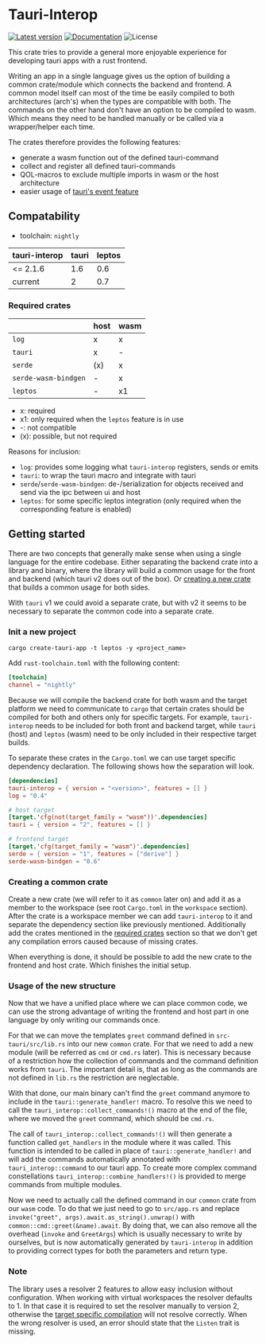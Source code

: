 # Tauri-Interop

[![Latest version](https://img.shields.io/crates/v/tauri-interop.svg)](https://crates.io/crates/tauri-interop)
[![Documentation](https://docs.rs/tauri-interop/badge.svg)](https://docs.rs/tauri-interop)
![License](https://img.shields.io/crates/l/tauri-interop.svg)

This crate tries to provide a general more enjoyable experience for developing tauri apps with a rust frontend.

Writing an app in a single language gives us the option of building a common crate/module which connects the backend and
frontend. A common model itself can most of the time be easily compiled to both architectures (arch's) when the types
are compatible with both. The commands on the other hand don't have an option to be compiled to wasm. Which means they
need to be handled manually or be called via a wrapper/helper each time.

The crates therefore provides the following features:

- generate a wasm function out of the defined tauri-command
- collect and register all defined tauri-commands
- QOL-macros to exclude multiple imports in wasm or the host architecture
- easier usage of [tauri's event feature](https://tauri.app/v1/guides/features/events/)

## Compatability

- toolchain: `nightly`

| tauri-interop | tauri | leptos |
|---------------|-------|--------|
| <= 2.1.6      | 1.6   | 0.6    |
| current       | 2     | 0.7    |

### Required crates

|                      | host | wasm |
|----------------------|------|------|
| `log`                | x    | x    |
| `tauri`              | x    | -    |
| `serde`              | (x)  | x    |
| `serde-wasm-bindgen` | -    | x    |
| `leptos`             | -    | x1   |
- x: required
- x1: only required when the `leptos` feature is in use
- -: not compatible
- (x): possible, but not required

Reasons for inclusion:
- `log`: provides some logging what `tauri-interop` registers, sends or emits
- `tauri`: to wrap the tauri macro and integrate with tauri
- `serde`/`serde-wasm-bindgen`: de-/serialization for objects received and send via the ipc between ui and host 
- `leptos`: for some specific leptos integration (only required when the corresponding feature is enabled)


## Getting started

There are two concepts that generally make sense when using a single language for the entire codebase. Either separating
the backend crate into a library and binary, where the library will build a common usage for the front and backend 
(which tauri v2 does out of the box). Or [creating a new crate](#creating-a-common-crate) that builds a common usage for both sides.

With `tauri` v1 we could avoid a separate crate, but with v2 it seems to be necessary to separate the common code 
into a separate crate. 

### Init a new project

```shell
cargo create-tauri-app -t leptos -y <project_name>
```

Add `rust-toolchain.toml` with the following content:
```toml
[toolchain]
channel = "nightly"
```

Because we will compile the backend crate for both wasm and the target platform we need to communicate to `cargo` that
certain crates should be compiled for both and others only for specific targets. For example, `tauri-interop` needs
to be included for both front and backend target, while `tauri` (host) and `leptos` (wasm) need to be only included in 
their respective target builds.

To separate these crates in the `Cargo.toml` we can use target specific dependency declaration. The following shows how
the separation will look.

```toml
[dependencies]
tauri-interop = { version = "<version>", features = [] }
log = "0.4"

# host target
[target.'cfg(not(target_family = "wasm"))'.dependencies]
tauri = { version = "2", features = [] }

# frontend target
[target.'cfg(target_family = "wasm")'.dependencies]
serde = { version = "1", features = ["derive"] }
serde-wasm-bindgen = "0.6"

```

### Creating a common crate

Create a new crate (we will refer to it as `common` later on) and add it as a member to the workspace (see root 
`Cargo.toml` in the `workspace` section). After the crate is a workspace member we can add `tauri-interop` to it and 
separate the dependency section like previously mentioned. Additionally add the crates mentioned in the [required crates](#required-crates)
section so that we don't get any compilation errors caused because of missing crates.

When everything is done, it should be possible to add the new crate to the frontend and host crate. Which finishes the
initial setup.

### Usage of the new structure

Now that we have a unified place where we can place common code, we can use the strong advantage of writing the frontend
and host part in one language by only writing our commands once.

For that we can move the templates `greet` command defined in `src-tauri/src/lib.rs` into our new `common` crate. For
that we need to add a new module (will be referred as `cmd` or `cmd.rs` later). This is necessary because of a 
restriction how the collection of commands and the command definition works from `tauri`. The important detail is, that 
as long as the commands are not defined in `lib.rs` the restriction are neglectable.

With that done, our main binary can't find the `greet` command anymore to include in the `tauri::generate_handler!` 
macro. To resolve this we need to call the `tauri_interop::collect_commands!()` macro at the end of the file, where we 
moved the `greet` command, which should be `cmd.rs`. 

The call of `tauri_interop::collect_commands!()` will then generate a function called `get_handlers` in the module 
where it was called. This function is intended to be called in place of `tauri::generate_handler!` and will add the 
commands automatically annotated with `tauri_interop::command` to our tauri app. To create more complex command 
constellations `tauri_interop::combine_handlers!()` is provided to merge commands from multiple modules.

Now we need to actually call the defined command in our `common` crate from our `wasm` code. To do that we just need to 
go to `src/app.rs` and replace `invoke("greet", args).await.as_string().unwrap()` with `common::cmd::greet(&name).await`.
By doing that, we can also remove all the overhead (`invoke` and `GreetArgs`) which is usually necessary to write by 
ourselves, but is now automatically generated by `tauri-interop` in addition to providing correct types for both the 
parameters and return type.

### Note

The library uses a resolver 2 features to allow easy inclusion without configuration. When working with virtual
workspaces the resolver defaults to 1. In that case it is required to set the resolver manually to version 2,  
otherwise
the [target specific compilation](https://doc.rust-lang.org/cargo/reference/specifying-dependencies.html#platform-specific-dependencies)
will not resolve correctly. When the wrong resolver is used, an error should state that the `Listen` trait is missing.

